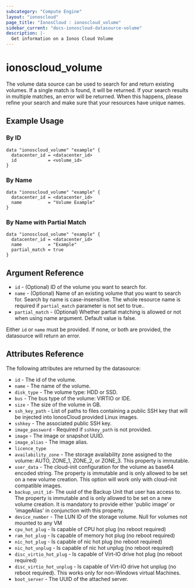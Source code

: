 ```yaml
---
subcategory: "Compute Engine"
layout: "ionoscloud"
page_title: "IonosCloud : ionoscloud_volume"
sidebar_current: "docs-ionoscloud-datasource-volume"
description: |-
  Get information on a Ionos Cloud Volume
---
```


# ionoscloud\_volume

The volume data source can be used to search for and return existing volumes.
If a single match is found, it will be returned. If your search results in multiple matches, an error will be returned.
When this happens, please refine your search and make sure that your resources have unique names.

## Example Usage

### By ID
```hcl
data "ionoscloud_volume" "example" {
  datacenter_id = <datacenter_id>
  id			= <volume_id>
}
```

### By Name
```hcl
data "ionoscloud_volume" "example" {
  datacenter_id = <datacenter_id>
  name			= "Volume Example"
}
```

### By Name with Partial Match
```hcl
data "ionoscloud_volume" "example" {
  datacenter_id = <datacenter_id>
  name			= "Example"
  partial_match = true
}
```

## Argument Reference

* `id` - (Optional) ID of the volume you want to search for.
* `name` - (Optional) Name of an existing volume that you want to search for. Search by name is case-insensitive. The whole resource name is required if `partial_match` parameter is not set to true..
* `partial_match` - (Optional) Whether partial matching is allowed or not when using name argument. Default value is false.

Either `id` or `name` must be provided. If none, or both are provided, the datasource will return an error.

## Attributes Reference

The following attributes are returned by the datasource:

* `id` - The id of the volume.
* `name` - The name of the volume.
* `disk_type` - The volume type: HDD or SSD.
* `bus` - The bus type of the volume: VIRTIO or IDE.
* `size` -  The size of the volume in GB.
* `ssh_key_path` -  List of paths to files containing a public SSH key that will be injected into IonosCloud provided Linux images.
* `sshkey` - The associated public SSH key.
* `image_password` - Required if `sshkey_path` is not provided.
* `image` - The image or snapshot UUID.
* `image_alias` - The image alias.
* `licence_type`
* `availability_zone` - The storage availability zone assigned to the volume: AUTO, ZONE_1, ZONE_2, or ZONE_3. This property is immutable.
* `user_data` - The cloud-init configuration for the volume as base64 encoded string. The property is immutable and is only allowed to be set on a new volume creation. This option will work only with cloud-init compatible images.
* `backup_unit_id`- The uuid of the Backup Unit that user has access to. The property is immutable and is only allowed to be set on a new volume creation. It is mandatory to provide either 'public image' or 'imageAlias' in conjunction with this property.
* `device_number` - The LUN ID of the storage volume. Null for volumes not mounted to any VM
* `cpu_hot_plug` - Is capable of CPU hot plug (no reboot required)
* `ram_hot_plug` - Is capable of memory hot plug (no reboot required)
* `nic_hot_plug` - Is capable of nic hot plug (no reboot required)
* `nic_hot_unplug` - Is capable of nic hot unplug (no reboot required)
* `disc_virtio_hot_plug` - Is capable of Virt-IO drive hot plug (no reboot required)
* `disc_virtio_hot_unplug` - Is capable of Virt-IO drive hot unplug (no reboot required). This works only for non-Windows virtual Machines.
* `boot_server` - The UUID of the attached server.